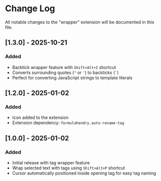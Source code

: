 # Change Log

All notable changes to the "wrapper" extension will be documented in this file.

## [1.3.0] - 2025-10-21

### Added

- Backtick wrapper feature with `Shift+Alt+I` shortcut
- Converts surrounding quotes (`"` or `'`) to backticks (`` ` ``)
- Perfect for converting JavaScript strings to template literals

## [1.2.0] - 2025-01-02

### Added

- Icon added to the extension
- Extension dependency: `formulahendry.auto-rename-tag`

## [1.0.0] - 2025-01-02

### Added

- Initial release with tag wrapper feature
- Wrap selected text with tags using `Shift+Alt+P` shortcut
- Cursor automatically positioned inside opening tag for easy tag naming
